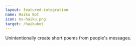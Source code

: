 ```yaml
---
layout: featured-integration
name: Haiku Bot
icon: mx-haiku.png
target: /haikubot
---
```


Unintentionally create short poems from people's messages.
